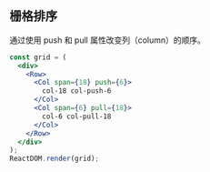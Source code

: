 ## 栅格排序

通过使用 push 和 pull 属性改变列（column）的顺序。

<!--start-code-->

```jsx
const grid = (
  <div>
    <Row>
      <Col span={18} push={6}>
        col-18 col-push-6
      </Col>
      <Col span={6} pull={18}>
        col-6 col-pull-18
      </Col>
    </Row>
  </div>
);
ReactDOM.render(grid);
```

<!--end-code-->
